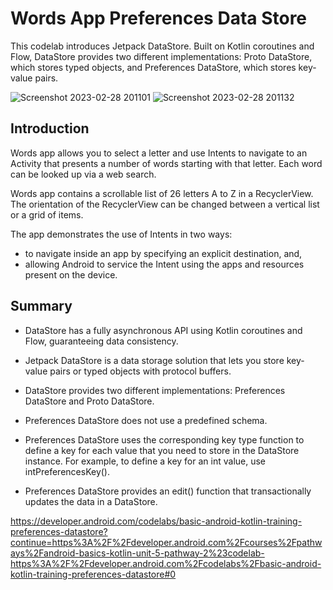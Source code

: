 # Words App Preferences Data Store

This codelab introduces Jetpack DataStore. Built on Kotlin coroutines and Flow, DataStore provides two different implementations: Proto DataStore, which stores typed objects, and Preferences DataStore, which stores key-value pairs.

![Screenshot 2023-02-28 201101](https://user-images.githubusercontent.com/92341925/222043374-2b019998-3a91-4ee3-bbb4-e2f91d7f8de5.png)
![Screenshot 2023-02-28 201132](https://user-images.githubusercontent.com/92341925/222043386-a993aca2-4be0-4ec3-931b-4c31ec825672.png)


## Introduction
Words app allows you to select a letter and use Intents to navigate to an Activity that presents a number of words starting with that letter. Each word can be looked up via a web search.

Words app contains a scrollable list of 26 letters A to Z in a RecyclerView. The orientation of the RecyclerView can be changed between a vertical list or a grid of items.

The app demonstrates the use of Intents in two ways:

* to navigate inside an app by specifying an explicit destination, and,
* allowing Android to service the Intent using the apps and resources present on the device.


## Summary

- DataStore has a fully asynchronous API using Kotlin coroutines and Flow, guaranteeing data consistency.

- Jetpack DataStore is a data storage solution that lets you store key-value pairs or typed objects with protocol buffers.

- DataStore provides two different implementations: Preferences DataStore and Proto DataStore.

- Preferences DataStore does not use a predefined schema.

- Preferences DataStore uses the corresponding key type function to define a key for each value that you need to store in the DataStore<Preferences> instance. For example, to define a key for an int value, use intPreferencesKey().

- Preferences DataStore provides an edit() function that transactionally updates the data in a DataStore.


https://developer.android.com/codelabs/basic-android-kotlin-training-preferences-datastore?continue=https%3A%2F%2Fdeveloper.android.com%2Fcourses%2Fpathways%2Fandroid-basics-kotlin-unit-5-pathway-2%23codelab-https%3A%2F%2Fdeveloper.android.com%2Fcodelabs%2Fbasic-android-kotlin-training-preferences-datastore#0
